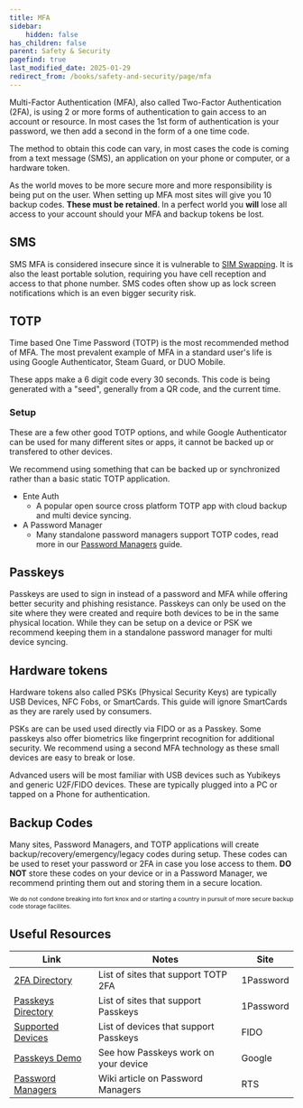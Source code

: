 ```yaml
---
title: MFA
sidebar:
    hidden: false
has_children: false
parent: Safety & Security
pagefind: true
last_modified_date: 2025-01-29
redirect_from: /books/safety-and-security/page/mfa
---
```


Multi-Factor Authentication (MFA), also called Two-Factor Authentication (2FA), is using 2 or more forms of authentication to gain access to an account or resource. In most cases the 1st form of authentication is your password, we then add a second in the form of a one time code.

The method to obtain this code can vary, in most cases the code is coming from a text message (SMS), an application on your phone or computer, or a hardware token.

As the world moves to be more secure more and more responsibility is being put on the user. When setting up MFA most sites will give you 10 backup codes. **These must be retained**. In a perfect world you **will** lose all access to your account should your MFA and backup tokens be lost.

## SMS
SMS MFA is considered insecure since it is vulnerable to [SIM Swapping](https://www.europol.europa.eu/media-press/newsroom/news/sim-highjackers-how-criminals-are-stealing-millions-highjacking-phone-numbers). It is also the least portable solution, requiring you have cell reception and access to that phone number. SMS codes often show up as lock screen notifications which is an even bigger security risk.

## TOTP
Time based One Time Password (TOTP) is the most recommended method of MFA. The most prevalent example of MFA in a standard user's life is using Google Authenticator, Steam Guard, or DUO Mobile.

These apps make a 6 digit code every 30 seconds. This code is being generated with a "seed", generally from a QR code, and the current time. 

### Setup
These are a few other good TOTP options, and while Google Authenticator can be used for many different sites or apps, it cannot be backed up or transfered to other devices.

We recommend using something that can be backed up or synchronized rather than a basic static TOTP application.

* Ente Auth
    * A popular open source cross platform TOTP app with cloud backup and multi device syncing.
* A Password Manager
    * Many standalone password managers support TOTP codes, read more in our 
[Password Managers](/safety-security/pw-managers/) guide.

## Passkeys
Passkeys are used to sign in instead of a password and MFA while offering better security and phishing resistance. Passkeys can only be used on the site where they were created and require both devices to be in the same physical location. While they can be setup on a device or PSK we recommend keeping them in a standalone password manager for multi device syncing.

## Hardware tokens
Hardware tokens also called PSKs (Physical Security Keys) are typically USB Devices, NFC Fobs, or SmartCards. This guide will ignore SmartCards as they are rarely used by consumers.

PSKs are can be used used directly via FIDO or as a Passkey. Some passkeys also offer biometrics like fingerprint recognition for additional security.
We recommend using a second MFA technology as these small devices are easy to break or lose.

Advanced users will be most familiar with USB devices such as Yubikeys and generic U2F/FIDO devices. These are typically plugged into a PC or tapped on a Phone for authentication.

## Backup Codes
Many sites, Password Managers, and TOTP applications will create backup/recovery/emergency/legacy codes during setup. These codes can be used to reset your password or 2FA in case you lose access to them.
**DO NOT** store these codes on your device or in a Password Manager, we recommend printing them out and storing them in a secure location. 

<p style="font-size: .75em">We do not condone breaking into fort knox and or starting a country in pursuit of more secure backup code storage facilites.<p>

## Useful Resources
| Link | Notes | Site |
| --- | --- | --- |
| [2FA Directory](https://2fa.directory/) | List of sites that support TOTP 2FA | 1Password | 
| [Passkeys Directory](https://passkeys.directory/) | List of sites that support Passkeys | 1Password |
| [Supported Devices](https://passkeys.dev/device-support/) | List of devices that support Passkeys | FIDO |
| [Passkeys Demo](https://passkeys-demo.appspot.com/) | See how Passkeys work on your device | Google |
| [Password Managers](/safety-security/pw-managers/) | Wiki article on Password Managers | RTS |
